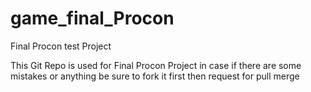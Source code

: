# game_final_Procon
Final Procon test Project

This Git Repo is used for Final Procon Project in case 
if there are some mistakes or anything be sure to fork it first then 
request for pull merge 



